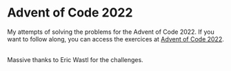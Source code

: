 # Advent of Code 2022
 
My attempts of solving the problems for the Advent of Code 2022. If you want to follow along, you can access the exercices at [Advent of Code 2022](https://adventofcode.com/2022). <br/><br/>

Massive thanks to Eric Wastl for the challenges.